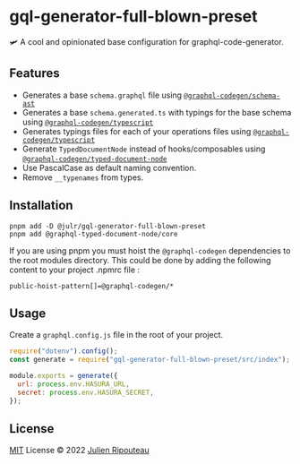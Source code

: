 # gql-generator-full-blown-preset

🛩 A cool and opinionated base configuration for graphql-code-generator. 

## Features
- Generates a base `schema.graphql` file using [`@graphql-codegen/schema-ast`](https://www.graphql-code-generator.com/plugins/schema-ast)
- Generates a base `schema.generated.ts` with typings for the base schema using [`@graphql-codegen/typescript`](https://www.graphql-code-generator.com/plugins/typescript)
- Generates typings files for each of your operations files using [`@graphql-codegen/typescript`](https://www.graphql-code-generator.com/plugins/near-operation-file-preset)
- Generate `TypedDocumentNode` instead of hooks/composables using [`@graphql-codegen/typed-document-node`](https://www.graphql-code-generator.com/plugins/typed-document-node)
- Use PascalCase as default naming convention.
- Remove `__typenames` from types.

## Installation
```
pnpm add -D @julr/gql-generator-full-blown-preset 
pnpm add @graphql-typed-document-node/core
```

If you are using pnpm you must hoist the `@graphql-codegen` dependencies to the root modules directory. This could be done by adding the following content to your project .npmrc file :
```
public-hoist-pattern[]=@graphql-codegen/*
```

## Usage
Create a `graphql.config.js` file in the root of your project.
```js
require("dotenv").config();
const generate = require("gql-generator-full-blown-preset/src/index");

module.exports = generate({
  url: process.env.HASURA_URL,
  secret: process.env.HASURA_SECRET,
});
```

## License

[MIT](./LICENSE.md) License © 2022 [Julien Ripouteau](https://github.com/Julien-R44)
